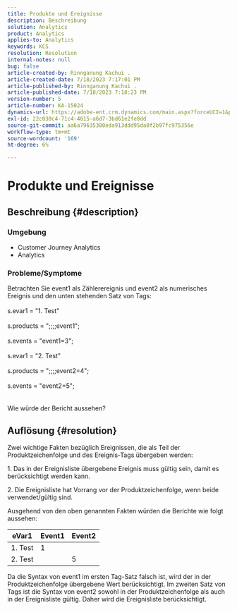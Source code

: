 ```yaml
---
title: Produkte und Ereignisse
description: Beschreibung
solution: Analytics
product: Analytics
applies-to: Analytics
keywords: KCS
resolution: Resolution
internal-notes: null
bug: false
article-created-by: Rinnganung Kachui .
article-created-date: 7/18/2023 7:17:01 PM
article-published-by: Rinnganung Kachui .
article-published-date: 7/18/2023 7:18:23 PM
version-number: 5
article-number: KA-15024
dynamics-url: https://adobe-ent.crm.dynamics.com/main.aspx?forceUCI=1&pagetype=entityrecord&etn=knowledgearticle&id=9448e8a6-9f25-ee11-9cbd-6045bd006b4b
exl-id: 22c030c4-71c4-4615-a6d7-3bd61e2fe8dd
source-git-commit: aa6a79635380eda913ddd95da0f2b97fc975356e
workflow-type: tm+mt
source-wordcount: '169'
ht-degree: 6%

---
```


# Produkte und Ereignisse

## Beschreibung {#description}


### <b>Umgebung</b>

- Customer Journey Analytics
- Analytics




### <b>Probleme/Symptome</b>

Betrachten Sie event1 als Zählerereignis und event2 als numerisches Ereignis und den unten stehenden Satz von Tags:
<br><br>s.evar1 = &quot;1. Test&quot;<br><br>s.products = &quot;;;;;event1&quot;;<br><br>s.events = &quot;event1=3&quot;;<br><br>s.evar1 = &quot;2. Test&quot;<br><br>s.products = &quot;;;;;event2=4&quot;;<br><br>s.events = &quot;event2=5&quot;;
<br> <br><br>
Wie würde der Bericht aussehen?


## Auflösung {#resolution}


Zwei wichtige Fakten bezüglich Ereignissen, die als Teil der Produktzeichenfolge und des Ereignis-Tags übergeben werden:

1. Das in der Ereignisliste übergebene Ereignis muss gültig sein, damit es berücksichtigt werden kann.

2. Die Ereignisliste hat Vorrang vor der Produktzeichenfolge, wenn beide verwendet/gültig sind.

Ausgehend von den oben genannten Fakten würden die Berichte wie folgt aussehen:


| eVar1 | Event1 | Event2 |
| --- | --- | --- |
| 1. Test | 1 |   |
| 2. Test |   | 5 |




Da die Syntax von event1 im ersten Tag-Satz falsch ist, wird der in der Produktzeichenfolge übergebene Wert berücksichtigt. Im zweiten Satz von Tags ist die Syntax von event2 sowohl in der Produktzeichenfolge als auch in der Ereignisliste gültig. Daher wird die Ereignisliste berücksichtigt.
